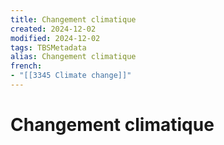 ```yaml
---
title: Changement climatique
created: 2024-12-02
modified: 2024-12-02
tags: TBSMetadata
alias: Changement climatique
french:
- "[[3345 Climate change]]"
---
```

# Changement climatique

